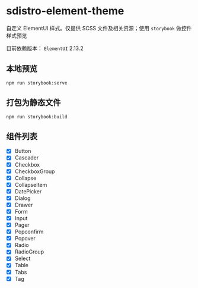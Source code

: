 # sdistro-element-theme

自定义 ElementUI 样式。仅提供 SCSS 文件及相关资源；使用 `storybook` 做控件样式预览

目前依赖版本： `ElementUI` 2.13.2

## 本地预览

```
npm run storybook:serve
```

## 打包为静态文件

```
npm run storybook:build
```

## 组件列表

- [x] Button
- [x] Cascader
- [x] Checkbox
- [x] CheckboxGroup
- [x] Collapse
- [x] CollapseItem
- [x] DatePicker
- [x] Dialog
- [x] Drawer
- [x] Form
- [x] Input
- [x] Pager
- [x] Popconfirm
- [x] Popover
- [x] Radio
- [x] RadioGroup
- [x] Select
- [x] Table
- [x] Tabs
- [x] Tag
